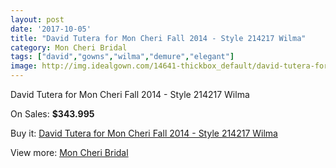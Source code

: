 ```yaml
---
layout: post
date: '2017-10-05'
title: "David Tutera for Mon Cheri Fall 2014 - Style 214217 Wilma"
category: Mon Cheri Bridal
tags: ["david","gowns","wilma","demure","elegant"]
image: http://img.idealgown.com/14641-thickbox_default/david-tutera-for-mon-cheri-fall-2014-style-214217-wilma.jpg
---
```

David Tutera for Mon Cheri Fall 2014 - Style 214217 Wilma

On Sales: **$343.995**
<a href="https://www.idealgown.com/en/mon-cheri-bridal/5879-david-tutera-for-mon-cheri-fall-2014-style-214217-wilma.html"><amp-img layout="responsive" width="600" height="600" src="//img.idealgown.com/14641-thickbox_default/david-tutera-for-mon-cheri-fall-2014-style-214217-wilma.jpg" alt="David Tutera for Mon Cheri Fall 2014 - Style 214217 Wilma 0" /></a>
<a href="https://www.idealgown.com/en/mon-cheri-bridal/5879-david-tutera-for-mon-cheri-fall-2014-style-214217-wilma.html"><amp-img layout="responsive" width="600" height="600" src="//img.idealgown.com/14642-thickbox_default/david-tutera-for-mon-cheri-fall-2014-style-214217-wilma.jpg" alt="David Tutera for Mon Cheri Fall 2014 - Style 214217 Wilma 1" /></a>

Buy it: [David Tutera for Mon Cheri Fall 2014 - Style 214217 Wilma](https://www.idealgown.com/en/mon-cheri-bridal/5879-david-tutera-for-mon-cheri-fall-2014-style-214217-wilma.html "David Tutera for Mon Cheri Fall 2014 - Style 214217 Wilma")

View more: [Mon Cheri Bridal](https://www.idealgown.com/en/88-mon-cheri-bridal "Mon Cheri Bridal")